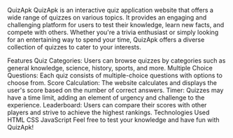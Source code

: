 QuizApk
QuizApk is an interactive quiz application website that offers a wide range of quizzes on various topics. It provides an engaging and challenging platform for users to test their knowledge, learn new facts, and compete with others. Whether you're a trivia enthusiast or simply looking for an entertaining way to spend your time, QuizApk offers a diverse collection of quizzes to cater to your interests.

Features
Quiz Categories: Users can browse quizzes by categories such as general knowledge, science, history, sports, and more.
Multiple Choice Questions: Each quiz consists of multiple-choice questions with options to choose from.
Score Calculation: The website calculates and displays the user's score based on the number of correct answers.
Timer: Quizzes may have a time limit, adding an element of urgency and challenge to the experience.
Leaderboard: Users can compare their scores with other players and strive to achieve the highest rankings.
Technologies Used
HTML
CSS
JavaScript
Feel free to test your knowledge and have fun with QuizApk!

